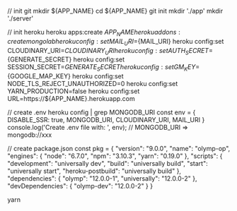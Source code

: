 // init git
mkdir ${APP_NAME}
cd ${APP_NAME}
git init
mkdir './app'
mkdir './server'

// init heroku
heroku apps:create ${APP_NAME}
heroku addons:create mongolab
heroku config:set MAIL_URI=${MAIL_URI}
heroku config:set CLOUDINARY_URI=${CLOUDINARY_URI}
heroku config:set AUTH_SECRET=${GENERATE_SECRET}
heroku config:set SESSION_SECRET=${GENERATE_SECRET}
heroku config:set GM_KEY=${GOOGLE_MAP_KEY}
heroku config:set NODE_TLS_REJECT_UNAUTHORIZED=0
heroku config:set YARN_PRODUCTION=false
heroku config:set URL=https://${APP_NAME}.herokuapp.com

// create .env
heroku config | grep MONGODB_URI
const env = {
  DISABLE_SSR: true,
  MONGODB_URI,
  CLOUDINARY_URI,
  MAIL_URI
}
console.log('Create .env file with: ', env);
// MONGODB_URI => mongodb://xxx

// create package.json
const pkg = {
  "version": "9.0.0",
  "name": "olymp-op",
  "engines": {
    "node": "6.7.0",
    "npm": "3.10.3",
    "yarn": "0.19.0"
  },
  "scripts": {
    "development": "universally dev",
    "build": "universally build",
    "start": "universally start",
    "heroku-postbuild": "universally build"
  },
  "dependencies": {
    "olymp": "12.0.0-1",
    "universally": "12.0.0-2"
  },
  "devDependencies": {
    "olymp-dev": "12.0.0-2"
  }
}

yarn
